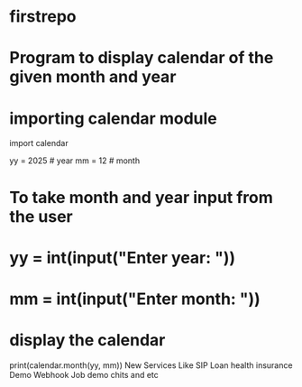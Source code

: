 # firstrepo
# Program to display calendar of the given month and year

# importing calendar module
import calendar

yy = 2025  # year
mm = 12    # month

# To take month and year input from the user
# yy = int(input("Enter year: "))
# mm = int(input("Enter month: "))

# display the calendar
print(calendar.month(yy, mm))
 New Services Like 
 SIP 
 Loan
 health insurance 
 Demo
Webhook Job demo 
chits and etc 
